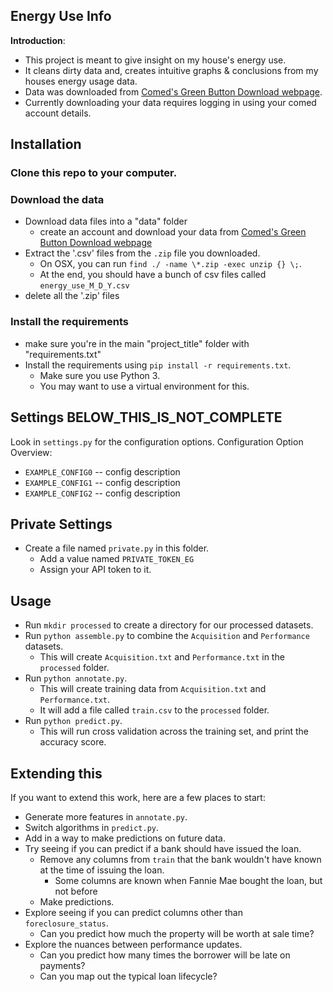 Energy Use Info
-----------------------
**Introduction**:
* This project is meant to give insight on my house's energy use.
* It cleans dirty data and, creates intuitive graphs & conclusions from my houses energy usage data.
* Data was downloaded from [Comed's Green Button Download webpage](https://secure.comed.com/MyAccount/MyBillUsage/pages/secure/GreenButtonConnectDownloadMyData.aspx).
* Currently downloading your data requires logging in using your comed account details.


Installation
----------------------
### Clone this repo to your computer.
### Download the data
* Download data files into a "data" folder 
    * create an account and download your data from [Comed's Green Button Download webpage](https://secure.comed.com/MyAccount/MyBillUsage/pages/secure/GreenButtonConnectDownloadMyData.aspx)
* Extract the '.csv' files from the `.zip` file you downloaded.
    * On OSX, you can run `find ./ -name \*.zip -exec unzip {} \;`.
    * At the end, you should have a bunch of csv files called `energy_use_M_D_Y.csv`
* delete all the '.zip' files

### Install the requirements
* make sure you're in the main "project_title" folder with "requirements.txt"
* Install the requirements using `pip install -r requirements.txt`.
    * Make sure you use Python 3.
    * You may want to use a virtual environment for this.

Settings  BELOW_THIS_IS_NOT_COMPLETE
--------------------

Look in `settings.py` for the configuration options.
Configuration Option Overview:

* `EXAMPLE_CONFIG0` -- config description
* `EXAMPLE_CONFIG1` -- config description
* `EXAMPLE_CONFIG2` -- config description

Private Settings
--------------------
* Create a file named `private.py` in this folder.
    * Add a value named `PRIVATE_TOKEN_EG`
    * Assign your API token to it.

Usage
-----------------------

* Run `mkdir processed` to create a directory for our processed datasets.
* Run `python assemble.py` to combine the `Acquisition` and `Performance` datasets.
    * This will create `Acquisition.txt` and `Performance.txt` in the `processed` folder.
* Run `python annotate.py`.
    * This will create training data from `Acquisition.txt` and `Performance.txt`.
    * It will add a file called `train.csv` to the `processed` folder.
* Run `python predict.py`.
    * This will run cross validation across the training set, and print the accuracy score.

Extending this
-------------------------

If you want to extend this work, here are a few places to start:

* Generate more features in `annotate.py`.
* Switch algorithms in `predict.py`.
* Add in a way to make predictions on future data.
* Try seeing if you can predict if a bank should have issued the loan.
    * Remove any columns from `train` that the bank wouldn't have known at the time of issuing the loan.
        * Some columns are known when Fannie Mae bought the loan, but not before
    * Make predictions.
* Explore seeing if you can predict columns other than `foreclosure_status`.
    * Can you predict how much the property will be worth at sale time?
* Explore the nuances between performance updates.
    * Can you predict how many times the borrower will be late on payments?
    * Can you map out the typical loan lifecycle?
